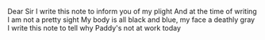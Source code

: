 Dear Sir I write this note to inform you of my plight
And at the time of writing I am not a pretty sight
My body is all black and blue, my face a deathly gray
I write this note to tell why Paddy's not at work today
